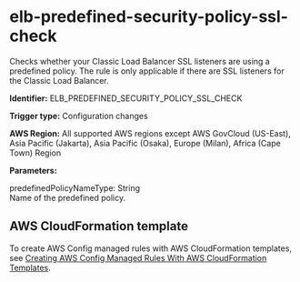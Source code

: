 # elb\-predefined\-security\-policy\-ssl\-check<a name="elb-predefined-security-policy-ssl-check"></a>

Checks whether your Classic Load Balancer SSL listeners are using a predefined policy\. The rule is only applicable if there are SSL listeners for the Classic Load Balancer\. 

**Identifier:** ELB\_PREDEFINED\_SECURITY\_POLICY\_SSL\_CHECK

**Trigger type:** Configuration changes

**AWS Region:** All supported AWS regions except AWS GovCloud \(US\-East\), Asia Pacific \(Jakarta\), Asia Pacific \(Osaka\), Europe \(Milan\), Africa \(Cape Town\) Region

**Parameters:**

predefinedPolicyNameType: String  
Name of the predefined policy\.

## AWS CloudFormation template<a name="w76aac11c31c17b7d265c15"></a>

To create AWS Config managed rules with AWS CloudFormation templates, see [Creating AWS Config Managed Rules With AWS CloudFormation Templates](aws-config-managed-rules-cloudformation-templates.md)\.